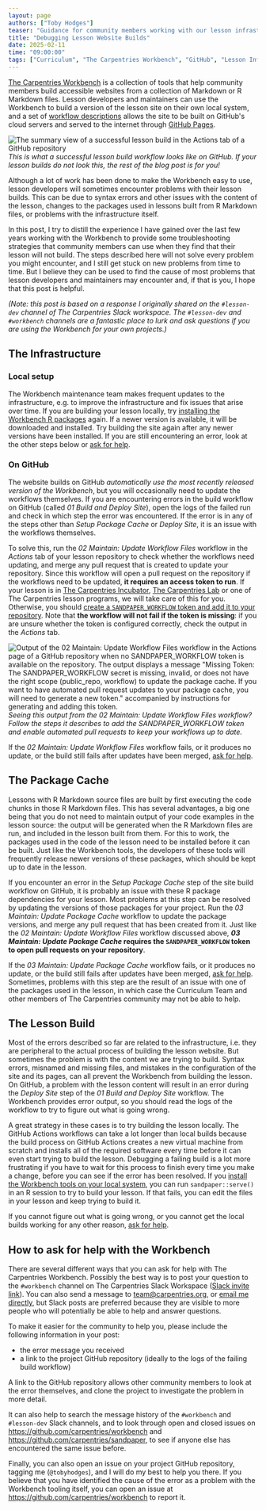 ```yaml
---
layout: page
authors: ["Toby Hodges"]
teaser: "Guidance for community members working with our lesson infrastructure and GitHub Pages"
title: "Debugging Lesson Website Builds"
date: 2025-02-11
time: "09:00:00"
tags: ["Curriculum", "The Carpentries Workbench", "GitHub", "Lesson Infrastructure"]
---
```


[The Carpentries Workbench](https://carpentries.github.io/workbench) is a collection of tools that help community members build accessible websites from a collection of Markdown or R Markdown files.
Lesson developers and maintainers can use the Workbench to build a version of the lesson site on their own local system, and a set of [workflow descriptions](https://github.com/carpentries/actions) allows the site to be built on GitHub's cloud servers and served to the internet through [GitHub Pages](https://pages.github.com/).

![The summary view of a successful lesson build in the Actions tab of a GitHub repository](/blog/2025/02/successful-build-workflow.png)
_This is what a successful lesson build workflow looks like on GitHub. If your lesson builds do not look this, the rest of the blog post is for you!_

Although a lot of work has been done to make the Workbench easy to use, lesson developers will sometimes encounter problems with their lesson builds. This can be due to syntax errors and other issues with the content of the lesson, changes to the packages used in lessons built from R Markdown files, or problems with the infrastructure itself. 

In this post, I try to distill the experience I have gained over the last few years working with the Workbench to provide some troubleshooting strategies that community members can use when they find that their lesson will not build. The steps described here will not solve every problem you might encounter, and I still get stuck on new problems from time to time. But I believe they can be used to find the cause of most problems that lesson developers and maintainers may encounter and, if that is you, I hope that this post is helpful.

_(Note: this post is based on a response I originally shared on the `#lesson-dev` channel of The Carpentries Slack workspace. The `#lesson-dev` and `#workbench` channels are a fantastic place to lurk and ask questions if you are using the Workbench for your own projects.)_

## The Infrastructure
### Local setup
The Workbench maintenance team makes frequent updates to the infrastructure, e.g. to improve the infrastructure and fix issues that arise over time. If you are building your lesson locally, try [installing the Workbench R packages](https://carpentries.github.io/sandpaper-docs/#setup) again. If a newer version is available, it will be downloaded and installed. Try building the site again after any newer versions have been installed. If you are still encountering an error, look at the other steps below or [ask for help](#how-to-ask-for-help-with-the-workbench).

### On GitHub
The website builds on GitHub _automatically use the most recently released version of the Workbench_, but you will occasionally need to update the workflows themselves. If you are encountering errors in the build workflow on GitHub (called _01 Build and Deploy Site_), open the logs of the failed run and check in which step the error was encountered. If the error is in any of the steps other than _Setup Package Cache_ or _Deploy Site_, it is an issue with the workflows themselves. 

To solve this, run the _02 Maintain: Update Workflow Files_ workflow in the _Actions_ tab of your lesson repository to check whether the workflows need updating, and merge any pull request that is created to update your repository. Since this workflow will open a pull request on the repository if the workflows need to be updated, **it requires an access token to run**. If your lesson is in [The Carpentries Incubator](https://github.com/carpentries-incubator), [The Carpentries Lab](https://carpentries-lab.org/) or one of The Carpentries lesson programs, we will take care of this for you. Otherwise, you should [create a `SANDPAPER_WORKFLOW` token and add it to your repository](https://docs.carpentries.org/resources/curriculum/lesson-forks.html#configure-maintenance-workflows). Note that **the workflow will not fail if the token is missing**: if you are unsure whether the token is configured correctly, check the output in the _Actions_ tab.

![Output of the 02 Maintain: Update Workflow Files workflow in the Actions page of a GitHub repository when no SANDPAPER_WORKFLOW token is available on the repository. The output displays a message "Missing Token: The SANDPAPER_WORKFLOW secret is missing, invalid, or does not have the right scope (public_repo, workflow) to update the package cache. If you want to have automated pull request updates to your package cache, you will need to generate a new token." accompanied by instructions for generating and adding this token.](/blog/2025/02/missing-token-message.png)
_Seeing this output from the _02 Maintain: Update Workflow Files_ workflow? Follow the steps it describes to add the SANDPAPER_WORKFLOW token and enable automated pull requests to keep your workflows up to date._

If the _02 Maintain: Update Workflow Files_ workflow fails, or it produces no update, or the build still fails after updates have been merged, [ask for help](#how-to-ask-for-help-with-the-workbench).

## The Package Cache
Lessons with R Markdown source files are built by first executing the code chunks in those R Markdown files. This has several advantages, a big one being that you do not need to maintain output of your code examples in the lesson source: the output will be generated when the R Markdown files are run, and included in the lesson built from them. For this to work, the packages used in the code of the lesson need to be installed before it can be built. Just like the Workbench tools, the developers of these tools will frequently release newer versions of these packages, which should be kept up to date in the lesson. 

If you encounter an error in the _Setup Package Cache_ step of the site build workflow on GitHub, it is probably an issue with these R package dependencies for your lesson. Most problems at this step can be resolved by updating the versions of those packages for your project. Run the _03 Maintain: Update Package Cache_ workflow to update the package versions, and merge any pull request that has been created from it. Just like the _02 Maintain: Update Workflow Files_ workflow discussed above, **_03 Maintain: Update Package Cache_ requires the `SANDPAPER_WORKFLOW` token to open pull requests on your repository**.

If the _03 Maintain: Update Package Cache_ workflow fails, or it produces no update, or the build still fails after updates have been merged, [ask for help](#how-to-ask-for-help-with-the-workbench). Sometimes, problems with this step are the result of an issue with one of the packages used in the lesson, in which case the Curriculum Team and other members of The Carpentries community may not be able to help.

## The Lesson Build
Most of the errors described so far are related to the infrastructure, i.e. they are peripheral to the actual process of building the lesson website. But sometimes the problem is with the content we are trying to build. Syntax errors, misnamed and missing files, and mistakes in the configuration of the site and its pages, can all prevent the Workbench from building the lesson.
On GitHub, a problem with the lesson content will result in an error during the _Deploy Site_ step of the _01 Build and Deploy Site_ workflow. The Workbench provides error output, so you should read the logs of the workflow to try to figure out what is going wrong.

A great strategy in these cases is to try building the lesson locally. The GitHub Actions workflows can take a lot longer than local builds because the build process on GitHub Actions creates a new virtual machine from scratch and installs all of the required software every time before it can even start trying to build the lesson. Debugging a failing build is a lot more frustrating if you have to wait for this process to finish every time you make a change, before you can see if the error has been resolved. If you [install the Workbench tools on your local system](https://carpentries.github.io/sandpaper-docs/#setup), you can run `sandpaper::serve()` in an R session to try to build your lesson. If that fails, you can edit the files in your lesson and keep trying to build it.

If you cannot figure out what is going wrong, or you cannot get the local builds working for any other reason, [ask for help](#how-to-ask-for-help-with-the-workbench).


## How to ask for help with the Workbench
There are several different ways that you can ask for help with The Carpentries Workbench.
Possibly the best way is to post your question to the `#workbench` channel on The Carpentries Slack Workspace ([Slack invite link](https://slack-invite.carpentries.org/)). 
You can also send a message to <team@carpentries.org>, or [email me directly](mailto:tobyhodges@carpentries.org), but Slack posts are preferred because they are visible to more people who will potentially be able to help and answer questions.

To make it easier for the community to help you, please include the following information in your post:

* the error message you received
* a link to the project GitHub repository (ideally to the logs of the failing build workflow)

A link to the GitHub repository allows other community members to look at the error themselves, and clone the project to investigate the problem in more detail.

It can also help to search the message history of the `#workbench` and `#lesson-dev` Slack channels, and to look through open and closed issues on <https://github.com/carpentries/workbench> and <https://github.com/carpentries/sandpaper>, to see if anyone else has encountered the same issue before. 

Finally, you can also open an issue on your project GitHub repository, tagging me (`@tobyhodges`), and I will do my best to help you there. If you believe that you have identified the cause of the error as a problem with the Workbench tooling itself, you can open an issue at <https://github.com/carpentries/workbench> to report it.

